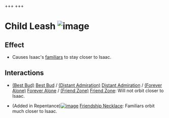 +++
+++

 # Child Leash ![image](/image/Child_Leash.png) 

Effect
--------


* Causes Isaac's [familiars](/wiki/Familiar "Familiar") to stay closer to Isaac.


Interactions
--------------


* [(Best Bud)](/wiki/Best_Bud "Best Bud") [Best Bud](/wiki/Best_Bud "Best Bud") / [(Distant Admiration)](/wiki/Distant_Admiration "Distant Admiration") [Distant Admiration](/wiki/Distant_Admiration "Distant Admiration") / [(Forever Alone)](/wiki/Forever_Alone "Forever Alone") [Forever Alone](/wiki/Forever_Alone "Forever Alone") / [(Friend Zone)](/wiki/Friend_Zone "Friend Zone") [Friend Zone](/wiki/Friend_Zone "Friend Zone"): Will not orbit closer to Isaac.


* (Added in Repentance)[![image](/image/Friendship_Necklace.png)](/wiki/Friendship_Necklace "Friendship Necklace") [Friendship Necklace](/wiki/Friendship_Necklace "Friendship Necklace"): Familiars orbit much closer to Isaac.


